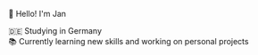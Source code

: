👋 Hello! I'm Jan

🇩🇪 Studying in Germany<br>
📚 Currently learning new skills and working on personal projects
<!---
janfala/janfala is a ✨ special ✨ repository because its `README.md` (this file) appears on your GitHub profile.
You can click the Preview link to take a look at your changes.
--->
